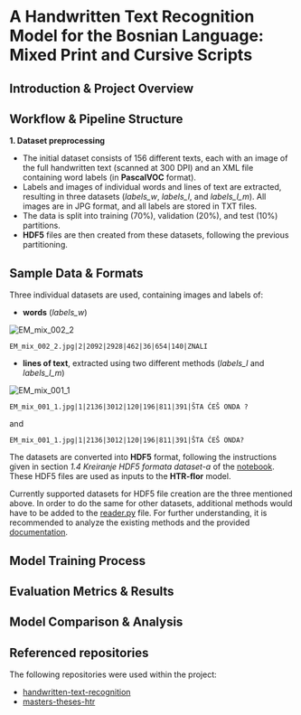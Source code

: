 # A Handwritten Text Recognition Model for the Bosnian Language: Mixed Print and Cursive Scripts

## Introduction & Project Overview

## Workflow & Pipeline Structure
**1. Dataset preprocessing**
- The initial dataset consists of 156 different texts, each with an image of the full handwritten text (scanned at 300 DPI) and an XML file containing word labels (in **PascalVOC** format).
- Labels and images of individual words and lines of text are extracted, resulting in three datasets (_labels_w_, _labels_l_, and _labels_l_m_). All images are in JPG format, and all labels are stored in TXT files.
- The data is split into training (70%), validation (20%), and test (10%) partitions.
- **HDF5** files are then created from these datasets, following the previous partitioning.

## Sample Data & Formats
Three individual datasets are used, containing images and labels of:
- **words** (_labels_w_)
  
![EM_mix_002_2](https://github.com/user-attachments/assets/dcbf3189-e4e9-496b-9a72-a215f94f5a6d)

`EM_mix_002_2.jpg|2|2092|2928|462|36|654|140|ZNALI`

- **lines of text**, extracted using two different methods (_labels_l_ and _labels_l_m_)
  
![EM_mix_001_1](https://github.com/user-attachments/assets/d5551d52-665a-40d3-a14a-abd3e7c08ba4)

`EM_mix_001_1.jpg|1|2136|3012|120|196|811|391|ŠTA ĆEŠ ONDA ?`

and

`EM_mix_001_1.jpg|1|2136|3012|120|196|811|391|ŠTA ĆEŠ ONDA?`

The datasets are converted into **HDF5** format, following the instructions given in section _1.4 Kreiranje HDF5 formata dataset-a_ of the [notebook](HTR_bos3%20notebook.ipynb). These HDF5 files are used as inputs to the **HTR-flor** model.

Currently supported datasets for HDF5 file creation are the three mentioned above. In order to do the same for other datasets, additional methods would have to be added to the [reader.py](src/data/reader.py) file. For further understanding, it is recommended to analyze the existing methods and the provided [documentation](documentation/HTR_bos3%20dokumentacija.pdf).

## Model Training Process

## Evaluation Metrics & Results

## Model Comparison & Analysis

## Referenced repositories
The following repositories were used within the project:
- [handwritten-text-recognition](https://github.com/arthurflor23/handwritten-text-recognition)
- [masters-theses-htr](https://github.com/abegovac2/masters-theses-HTR)
